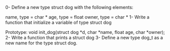 0-	Define a new type struct dog with the following elements:

name, type = char *
age, type = float
owner, type = char *
1-	Write a function that initialize a variable of type struct dog

Prototype: void init_dog(struct dog *d, char *name, float age, char *owner);
2-	Write a function that prints a struct dog
3-	Define a new type dog_t as a new name for the type struct dog.
